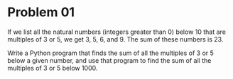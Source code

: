 # Problem 01

If we list all the natural numbers (integers greater than 0) below 10
that are multiples of 3 or 5, we get 3, 5, 6, and 9. The sum of these
numbers is 23.

Write a Python program that finds the sum of all the multiples of 3 or
5 below a given number, and use that program to find the sum of all
the multiples of 3 or 5 below 1000.
